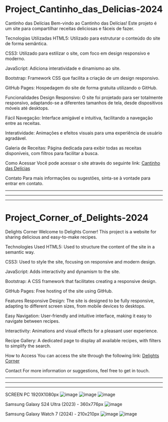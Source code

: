 # Project_Cantinho_das_Delicias-2024 

Cantinho das Delícias
Bem-vindo ao Cantinho das Delícias! Este projeto é um site para compartilhar receitas deliciosas e fáceis de fazer.

Tecnologias Utilizadas
HTML5: Utilizado para estruturar o conteúdo do site de forma semântica.

CSS3: Utilizado para estilizar o site, com foco em design responsivo e moderno.

JavaScript: Adiciona interatividade e dinamismo ao site.

Bootstrap: Framework CSS que facilita a criação de um design responsivo.

GitHub Pages: Hospedagem do site de forma gratuita utilizando o GitHub.

Funcionalidades
Design Responsivo: O site foi projetado para ser totalmente responsivo, adaptando-se a diferentes tamanhos de tela, desde dispositivos móveis até desktops.

Fácil Navegação: Interface amigável e intuitiva, facilitando a navegação entre as receitas.

Interatividade: Animações e efeitos visuais para uma experiência de usuário agradável.

Galeria de Receitas: Página dedicada para exibir todas as receitas disponíveis, com filtros para facilitar a busca.

Como Acessar
Você pode acessar o site através do seguinte link: [Cantinho das Delícias](https://alanoliverdev.github.io/Project_Cantinho_das_Delicias-/)

Contato
Para mais informações ou sugestões, sinta-se à vontade para entrar em contato.

---------------------------------------------------------------------------------------------------------------------------------------------
---------------------------------------------------------------------------------------------------------------------------------------------
---------------------------------------------------------------------------------------------------------------------------------------------
# Project_Corner_of_Delights-2024

Delights Corner
Welcome to Delights Corner! This project is a website for sharing delicious and easy-to-make recipes.

Technologies Used
HTML5: Used to structure the content of the site in a semantic way.

CSS3: Used to style the site, focusing on responsive and modern design.

JavaScript: Adds interactivity and dynamism to the site.

Bootstrap: A CSS framework that facilitates creating a responsive design.

GitHub Pages: Free hosting of the site using GitHub.

Features
Responsive Design: The site is designed to be fully responsive, adapting to different screen sizes, from mobile devices to desktops.

Easy Navigation: User-friendly and intuitive interface, making it easy to navigate between recipes.

Interactivity: Animations and visual effects for a pleasant user experience.

Recipe Gallery: A dedicated page to display all available recipes, with filters to simplify the search.

How to Access
You can access the site through the following link: [Delights Corner](https://alanoliverdev.github.io/Project_Cantinho_das_Delicias-/)

Contact
For more information or suggestions, feel free to get in touch.

---------------------------------------------------------------------------------------------------------------------------------------------
---------------------------------------------------------------------------------------------------------------------------------------------
---------------------------------------------------------------------------------------------------------------------------------------------
SCREEN PC 1920X1080px
![image](https://github.com/user-attachments/assets/3ad06a7a-3141-430b-8e00-7cb57aa5fc37)
![image](https://github.com/user-attachments/assets/1bade956-1437-44d3-9985-b6a754ff82a8)
![image](https://github.com/user-attachments/assets/28a4f948-06b4-4548-a5cb-69adafe448b3)



Samsung Galaxy S24 Ultra (2023) - 360x776px
![image](https://github.com/user-attachments/assets/b771f57e-e187-4fd3-bbfa-d4b0e3d55f91)



Samsung Galaxy Watch 7 (2024) - 210x210px
![image](https://github.com/user-attachments/assets/eea168ab-63be-4966-b222-acc637111920)
![image](https://github.com/user-attachments/assets/4d6d0810-076d-4c50-9f05-4f6a1a76735d)

